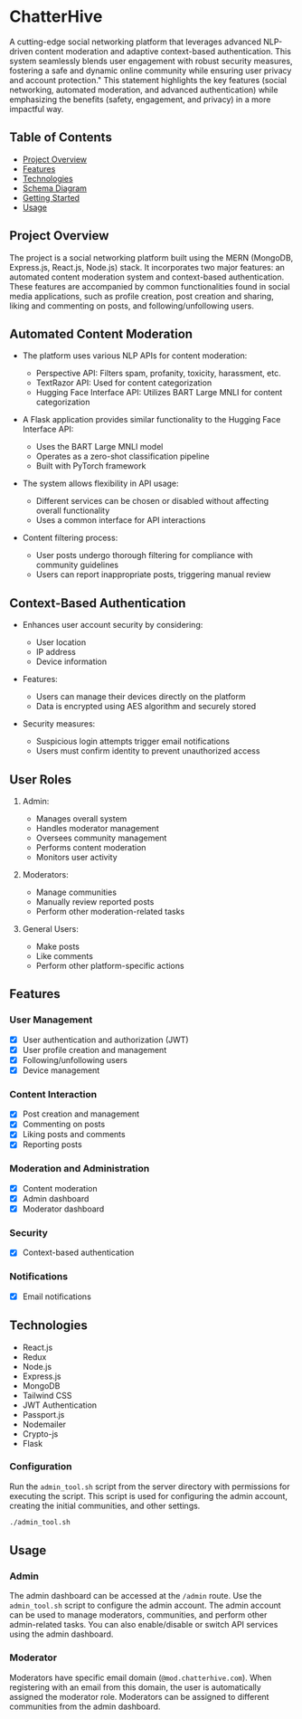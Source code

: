 # ChatterHive

A cutting-edge social networking platform that leverages advanced NLP-driven content moderation and adaptive context-based authentication. This system seamlessly blends user engagement with robust security measures, fostering a safe and dynamic online community while ensuring user privacy and account protection."
This statement highlights the key features (social networking, automated moderation, and advanced authentication) while emphasizing the benefits (safety, engagement, and privacy) in a more impactful way.

## Table of Contents

- [Project Overview](#project-overview)
- [Features](#features)
- [Technologies](#technologies)
- [Schema Diagram](#schema-diagram)
- [Getting Started](#getting-started)
- [Usage](#usage)


## Project Overview

The project is a social networking platform built using the MERN (MongoDB, Express.js, React.js, Node.js) stack. It incorporates two major features: an automated content moderation system and context-based authentication. These features are accompanied by common functionalities found in social media applications, such as profile creation, post creation and sharing, liking and commenting on posts, and following/unfollowing users.

## Automated Content Moderation

- The platform uses various NLP APIs for content moderation:
  - Perspective API: Filters spam, profanity, toxicity, harassment, etc.
  - TextRazor API: Used for content categorization
  - Hugging Face Interface API: Utilizes BART Large MNLI for content categorization

- A Flask application provides similar functionality to the Hugging Face Interface API:
  - Uses the BART Large MNLI model
  - Operates as a zero-shot classification pipeline
  - Built with PyTorch framework

- The system allows flexibility in API usage:
  - Different services can be chosen or disabled without affecting overall functionality
  - Uses a common interface for API interactions

- Content filtering process:
  - User posts undergo thorough filtering for compliance with community guidelines
  - Users can report inappropriate posts, triggering manual review

## Context-Based Authentication

- Enhances user account security by considering:
  - User location
  - IP address
  - Device information

- Features:
  - Users can manage their devices directly on the platform
  - Data is encrypted using AES algorithm and securely stored

- Security measures:
  - Suspicious login attempts trigger email notifications
  - Users must confirm identity to prevent unauthorized access

## User Roles

1. Admin:
   - Manages overall system
   - Handles moderator management
   - Oversees community management
   - Performs content moderation
   - Monitors user activity

2. Moderators:
   - Manage communities
   - Manually review reported posts
   - Perform other moderation-related tasks

3. General Users:
   - Make posts
   - Like comments
   - Perform other platform-specific actions



## Features

### User Management
- [x] User authentication and authorization (JWT)
- [x] User profile creation and management
- [x] Following/unfollowing users
- [x] Device management

### Content Interaction
- [x] Post creation and management
- [x] Commenting on posts
- [x] Liking posts and comments
- [x] Reporting posts

### Moderation and Administration
- [x] Content moderation
- [x] Admin dashboard
- [x] Moderator dashboard

### Security
- [x] Context-based authentication

### Notifications
- [x] Email notifications


## Technologies

- React.js
- Redux
- Node.js
- Express.js
- MongoDB
- Tailwind CSS
- JWT Authentication
- Passport.js
- Nodemailer
- Crypto-js
- Flask


### Configuration

Run the `admin_tool.sh` script from the server directory with permissions for executing the script. This script is used for configuring the admin account, creating the initial communities, and other settings.
```bash
./admin_tool.sh
``` 

<!-- #### `.env` Variables

For email service of context-based authentication, the following variables are required:

```bash
EMAIL=
PASSWORD=
EMAIL_SERVICE=
``` -->
<!-- 
For content moderation, you need the `PERSPECTIVE_API_KEY` and either the `INTERFACE_API_KEY` or `TEXTRAZOR_API_KEY`. Visit the following links to obtain the API keys:

- [Perspective API](https://developers.perspectiveapi.com/s/docs-get-started)
- [TextRazor API](https://www.textrazor.com/)
- [Hugging Face Interface API](https://huggingface.co/facebook/bart-large-mnli) -->

<!-- If you prefer, the Flask server can be run locally as an alternative to using the Hugging Face Interface API or TextRazor API. Refer to the `classifier_server` directory for more information. -->

<!-- 
>**Note:** Configuration for context-based authentication and content moderation features are **_not mandatory_** to run the application. However, these features will not be available if the configuration is not provided. -->


## Usage

### Admin

The admin dashboard can be accessed at the `/admin` route. Use the `admin_tool.sh` script to configure the admin account. The admin account can be used to manage moderators, communities, and perform other admin-related tasks. You can also enable/disable or switch API services using the admin dashboard.

### Moderator

Moderators have specific email domain (`@mod.chatterhive.com`). When registering with an email from this domain, the user is automatically assigned the moderator role. Moderators can be assigned to different communities from the admin dashboard.


